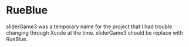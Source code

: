 # RueBlue

sliderGame3 was a temporary name for the project that I had trouble changing through Xcode at the time. 
sliderGame3 should be replace with RueBlue. 
